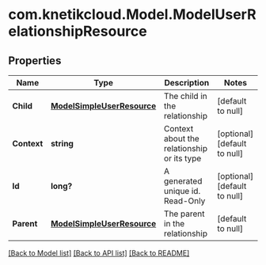 # com.knetikcloud.Model.ModelUserRelationshipResource
## Properties

Name | Type | Description | Notes
------------ | ------------- | ------------- | -------------
**Child** | [**ModelSimpleUserResource**](ModelSimpleUserResource.md) | The child in the relationship | [default to null]
**Context** | **string** | Context about the relationship or its type | [optional] [default to null]
**Id** | **long?** | A generated unique id. Read-Only | [optional] [default to null]
**Parent** | [**ModelSimpleUserResource**](ModelSimpleUserResource.md) | The parent in the relationship | [default to null]

[[Back to Model list]](../README.md#documentation-for-models) [[Back to API list]](../README.md#documentation-for-api-endpoints) [[Back to README]](../README.md)

